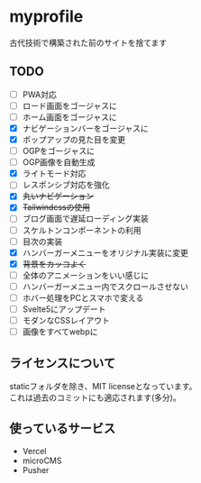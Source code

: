 # myprofile
古代技術で構築された前のサイトを捨てます

## TODO
- [ ] PWA対応
- [ ] ロード画面をゴージャスに
- [ ] ホーム画面をゴージャスに
- [x] ナビゲーションバーをゴージャスに
- [x] ポップアップの見た目を変更
- [ ] OGPをゴージャスに
- [ ] OGP画像を自動生成
- [x] ライトモード対応
- [ ] レスポンシブ対応を強化
- [x] ~~丸いナビゲーション~~
- [x] ~~Tailwindcssの使用~~
- [ ] ブログ画面で遅延ローディング実装
- [ ] スケルトンコンポーネントの利用
- [ ] 目次の実装
- [x] ハンバーガーメニューをオリジナル実装に変更
- [x] ~~背景をカッコよく~~
- [ ] 全体のアニメーションをいい感じに
- [ ] ハンバーガーメニュー内でスクロールさせない
- [ ] ホバー処理をPCとスマホで変える
- [ ] Svelte5にアップデート
- [ ] モダンなCSSレイアウト
- [ ] 画像をすべてwebpに

## ライセンスについて
staticフォルダを除き、MIT licenseとなっています。  
これは過去のコミットにも適応されます(多分)。

## 使っているサービス
- Vercel
- microCMS
- Pusher